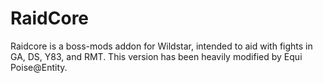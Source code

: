 RaidCore
================

Raidcore is a boss-mods addon for Wildstar, intended to aid with fights in GA, DS, Y83, and RMT. This version has been heavily modified by Equi Poise@Entity.